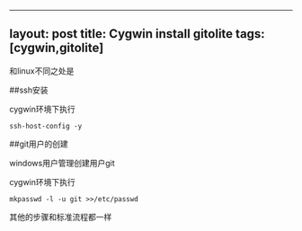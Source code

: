 ---
layout: post
title: Cygwin install gitolite
tags: [cygwin,gitolite] 
----


和linux不同之处是

##ssh安装

cygwin环境下执行

    ssh-host-config -y


##git用户的创建

windows用户管理创建用户git

cygwin环境下执行

    mkpasswd -l -u git >>/etc/passwd


其他的步骤和标准流程都一样

     
 
